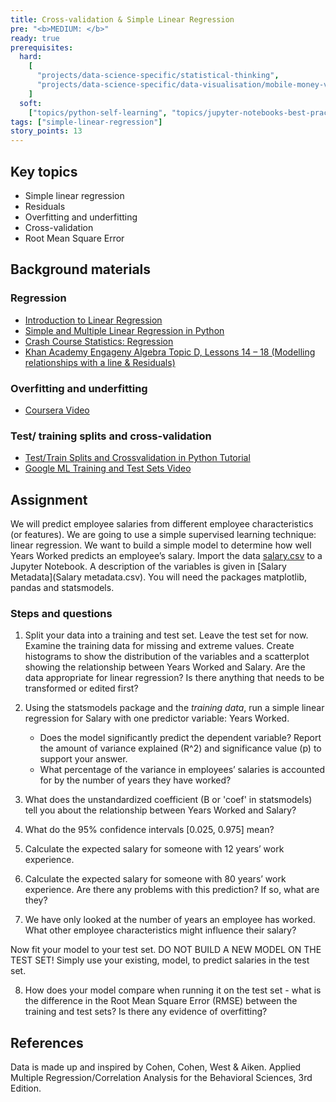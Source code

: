 ```yaml
---
title: Cross-validation & Simple Linear Regression
pre: "<b>MEDIUM: </b>"
ready: true
prerequisites:
  hard:
    [
      "projects/data-science-specific/statistical-thinking",
      "projects/data-science-specific/data-visualisation/mobile-money-viz",
    ]
  soft:
    ["topics/python-self-learning", "topics/jupyter-notebooks-best-practices"]
tags: ["simple-linear-regression"]
story_points: 13
---
```


## Key topics

- Simple linear regression
- Residuals
- Overfitting and underfitting
- Cross-validation
- Root Mean Square Error

## Background materials

### Regression

- [Introduction to Linear Regression](https://github.com/justmarkham/DAT4/blob/master/notebooks/08_linear_regression.ipynb)
- [Simple and Multiple Linear Regression in Python](https://towardsdatascience.com/simple-and-multiple-linear-regression-in-python-c928425168f9)
- [Crash Course Statistics: Regression](https://youtu.be/WWqE7YHR4Jc)
- [Khan Academy Engageny Algebra Topic D, Lessons 14 – 18 (Modelling relationships with a line & Residuals)](https://www.khanacademy.org/math/engageny-alg-1/alg1-2/alg1-2d-modeling-relationships-line/v/fitting-a-line-to-data)

### Overfitting and underfitting

- [Coursera Video](https://www.coursera.org/lecture/python-machine-learning/overfitting-and-underfitting-fVStr)

### Test/ training splits and cross-validation

- [Test/Train Splits and Crossvalidation in Python Tutorial](https://towardsdatascience.com/train-test-split-and-cross-validation-in-python-80b61beca4b6)
- [Google ML Training and Test Sets Video](https://developers.google.com/machine-learning/crash-course/training-and-test-sets/video-lecture)

## Assignment

We will predict employee salaries from different employee characteristics (or features).
We are going to use a simple supervised learning technique: linear regression. We want to build a simple model to determine how well Years Worked predicts an employee’s salary.
Import the data [salary.csv](salary.csv) to a Jupyter Notebook. A description of the variables is given in [Salary Metadata](Salary metadata.csv). You will need the packages matplotlib, pandas and statsmodels.

### Steps and questions

1. Split your data into a training and test set. Leave the test set for now. Examine the training data for missing and extreme values. Create histograms to show the distribution of the variables and a scatterplot showing the relationship between Years Worked and Salary. Are the data appropriate for linear regression? Is there anything that needs to be transformed or edited first?

2. Using the statsmodels package and the _training data_, run a simple linear regression for Salary with one predictor variable: Years Worked.
   - Does the model significantly predict the dependent variable? Report the amount of variance explained (R^2) and significance value (p) to support your answer.
   - What percentage of the variance in employees’ salaries is accounted for by the number of years they have worked?
3. What does the unstandardized coefficient (B or 'coef' in statsmodels) tell you about the relationship between Years Worked and Salary?
4. What do the 95% confidence intervals [0.025, 0.975] mean?
5. Calculate the expected salary for someone with 12 years’ work experience.
6. Calculate the expected salary for someone with 80 years’ work experience. Are there any problems with this prediction? If so, what are they?
7. We have only looked at the number of years an employee has worked. What other employee characteristics might influence their salary?

Now fit your model to your test set. DO NOT BUILD A NEW MODEL ON THE TEST SET! Simply use your existing, model, to predict salaries in the test set.

8. How does your model compare when running it on the test set - what is the difference in the Root Mean Square Error (RMSE) between the training and test sets? Is there any evidence of overfitting?

## References

Data is made up and inspired by Cohen, Cohen, West & Aiken. Applied Multiple Regression/Correlation Analysis for the Behavioral Sciences, 3rd Edition.
